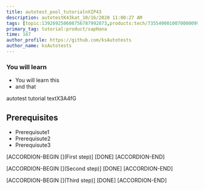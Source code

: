 ```yaml
---
title: autotest_pool_tutorialnXIP43
description: autotestK43kat_10/16/2020 11:00:27 AM
tags: [topic:139269250608756787992873,products:tech/73554900100700000996,tutorial:experience/advanced]
primary_tag: tutorial:product/sapHana
time: 167
author_profile: https://github.com/ksAutotests
author_name: ksAutotests
---
```

### You will learn
- You will learn this
- and that

autotest tutorial textX3A4fG

## Prerequisites
- Prerequisute1
- Prerequisute2
- Prerequisute3

[ACCORDION-BEGIN [](First step)]
[DONE]
[ACCORDION-END]

[ACCORDION-BEGIN [](Second step)]
[DONE]
[ACCORDION-END]

[ACCORDION-BEGIN [](Third step)]
[DONE]
[ACCORDION-END]

